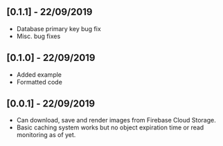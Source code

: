 ## [0.1.1] - 22/09/2019
* Database primary key bug fix
* Misc. bug fixes

## [0.1.0] - 22/09/2019
* Added example
* Formatted code

## [0.0.1] - 22/09/2019

* Can download, save and render images from Firebase Cloud Storage.
* Basic caching system works but no object expiration time or read monitoring as of yet.